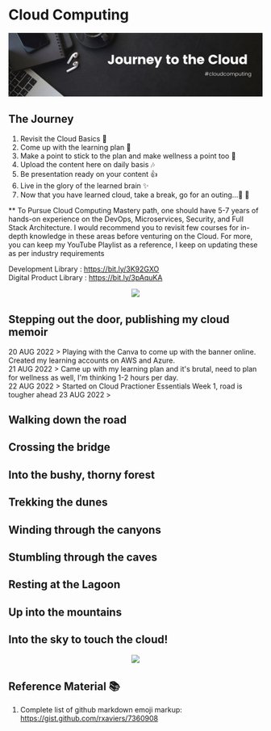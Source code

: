 # Cloud Computing
<p align="center">
  <img src="Banner.jpg">
</p>

## The Journey
1. Revisit the Cloud Basics :speech_balloon:
2. Come up with the learning plan :dash:
3. Make a point to stick to the plan and make wellness a point too :curry:
4. Upload the content here on daily basis :notes:
5. Be presentation ready on your content :thumbsup:
6. Live in the glory of the learned brain :sparkles:
7. Now that you have learned cloud, take a break, go for an outing...:checkered_flag: :moyai:

** To Pursue Cloud Computing Mastery path, one should have 5-7 years of hands-on experience on the DevOps, Microservices, Security, and Full Stack Architecture. I would recommend you to revisit few courses for in-depth knowledge in these areas before venturing on the Cloud. For more, you can keep my YouTube Playlist as a reference, I keep on updating these as per industry requirements

Development Library :	https://bit.ly/3K92GXO  
Digital Product Library :	https://bit.ly/3pAquKA

<p align="center">
  <img src="https://raw.githubusercontent.com/andreasbm/readme/master/assets/lines/rainbow.png">
</p>

## Stepping out the door, publishing my cloud memoir

20 AUG 2022 > Playing with the Canva to come up with the banner online. Created my learning accounts on AWS and Azure.  
21 AUG 2022 > Came up with my learning plan and it's brutal, need to plan for wellness as well, I'm thinking 1-2 hours per day.  
22 AUG 2022 > Started on Cloud Practioner Essentials Week 1, road is tougher ahead 
23 AUG 2022 >


## Walking down the road

## Crossing the bridge

## Into the bushy, thorny forest

## Trekking the dunes

## Winding through the canyons

## Stumbling through the caves

## Resting at the Lagoon

## Up into the mountains

## Into the sky to touch the cloud!

<p align="center">
  <img src="https://raw.githubusercontent.com/andreasbm/readme/master/assets/lines/rainbow.png">
</p>

## Reference Material :books:  
  
1. Complete list of github markdown emoji markup: https://gist.github.com/rxaviers/7360908
